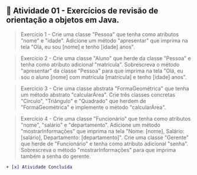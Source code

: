 ## 📝 Atividade 01 - Exercícios de revisão de orientação a objetos em Java.
>Exercício 1 - Crie uma classe "Pessoa" que tenha como atributos "nome" e
"idade". Adicione um método "apresentar" que imprima na tela "Olá, eu sou
[nome] e tenho [idade] anos".

>Exercício 2 - Crie uma classe "Aluno" que herde da classe "Pessoa" e tenha
como atributo adicional "matrícula". Sobrescreva o método "apresentar" da
classe "Pessoa" para que imprima na tela "Olá, eu sou o aluno [nome] com
matrícula [matrícula] e tenho [idade] anos".

>Exercício 3 - Crie uma classe abstrata "FormaGeométrica" que tenha um
método abstrato "calcularÁrea". Crie três classes concretas "Círculo", "Triângulo"
e "Quadrado" que herdem de "FormaGeométrica" e implemente o método
"calcularÁrea".

>Exercício 4 - Crie uma classe "Funcionário" que tenha como atributos "nome",
"salário" e "departamento". Adicione um método "mostrarInformações" que
imprima na tela "Nome: [nome], Salário: [salário], Departamento:
[departamento]". Crie uma classe "Gerente" que herde de "Funcionário" e tenha
como atributo adicional "senha". Sobrescreva o método "mostrarInformações"
para que imprima também a senha do gerente.

```diff
+ [x] Atividade Concluída
```


